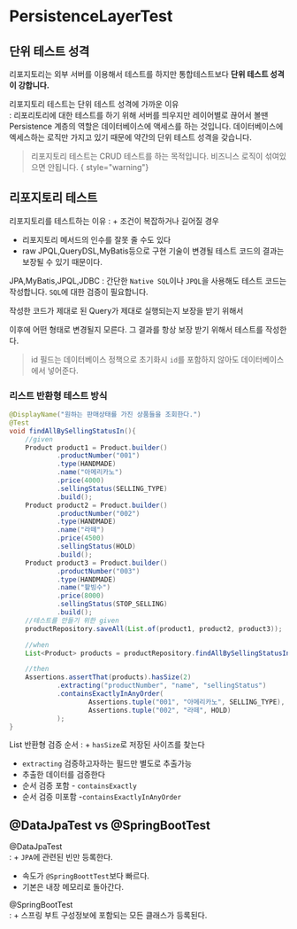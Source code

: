 # PersistenceLayerTest  

## 단위 테스트 성격
리포지토리는 외부 서버를 이용해서 테스트를 하지만 통합테스트보다 **단위 테스트 성격이 강합니다.**   

리포지토리 테스트는 단위 테스트 성격에 가까운 이유  
: 리포리토리에 대한 테스트를 하기 위해 서버를 띄우지만 레이어별로 끊어서 볼땐
Persistence 계층의 역할은 데이터베이스에 액세스를 하는 것입니다.
데이터베이스에 엑세스하는 로직만 가지고 있기 때문에 약간의 단위 테스트 성격을 갖습니다.  

> 리포지토리 테스트는 CRUD 테스트를 하는 목적입니다.
> 비즈니스 로직이 섞여있으면 안됩니다.
{ style="warning"}

## 리포지토리 테스트
리포지토리를 테스트하는 이유
: + 조건이 복잡하거나 길어질 경우
+ 리포지토리 메서드의 인수를 잘못 줄 수도 있다
+ raw JPQL,QueryDSL,MyBatis등으로 구현 기술이 변경될 테스트 코드의 결과는 보장될 수 있기 때문이다.  
  
JPA,MyBatis,JPQL,JDBC
: 간단한 `Native SQL`이나 `JPQL`을 사용해도 테스트 코드는 작성합니다. 
`SQL`에 대한 검증이 필요합니다.
  
<procedure title="리포지토리 테스트 목적">
<step>
<p>작성한 코드가 제대로 된 Query가 제대로 실행되는지 보장을 받기 위해서</p>
</step>
<step>
<p>이후에 어떤 형태로 변경될지 모른다. 그 결과를 항상 보장 받기 위해서 테스트를 작성한다.</p>
</step>
</procedure>   

  
> id 필드는 데이터베이스 정책으로 초기화시 `id`를 포함하지 않아도 데이터베이스에서 넣어준다. 
> 

### 리스트 반환형 테스트 방식
```Java
@DisplayName("원하는 판매상태를 가진 상품들을 조회한다.")
@Test
void findAllBySellingStatusIn(){
    //given
    Product product1 = Product.builder()
            .productNumber("001")
            .type(HANDMADE)
            .name("아메리카노")
            .price(4000)
            .sellingStatus(SELLING_TYPE)
            .build();
    Product product2 = Product.builder()
            .productNumber("002")
            .type(HANDMADE)
            .name("라떼")
            .price(4500)
            .sellingStatus(HOLD)
            .build();
    Product product3 = Product.builder()
            .productNumber("003")
            .type(HANDMADE)
            .name("팥빙수")
            .price(8000)
            .sellingStatus(STOP_SELLING)
            .build();
    //테스트를 만들기 위한 given
    productRepository.saveAll(List.of(product1, product2, product3));

    //when
    List<Product> products = productRepository.findAllBySellingStatusIn(List.of(SELLING_TYPE, HOLD));

    //then
    Assertions.assertThat(products).hasSize(2)
            .extracting("productNumber", "name", "sellingStatus")
            .containsExactlyInAnyOrder(
                    Assertions.tuple("001", "아메리카노", SELLING_TYPE),
                    Assertions.tuple("002", "라떼", HOLD)
            );
}
```  

List 반환형 검증 순서
: + `hasSize`로 저장된 사이즈를 찾는다
+ `extracting` 검증하고자하는 필드만 별도로 추출가능
+ 추출한 데이터를 검증한다
+ 순서 검증 포함 - `containsExactly`  
+ 순서 검증 미포함 -`containsExactlyInAnyOrder`

## @DataJpaTest vs @SpringBootTest

@DataJpaTest  
: + `JPA`에 관련된 빈만 등록한다.
+ 속도가 `@SpringBoottTest`보다 빠르다.
+ 기본은 내장 메모리로 돌아간다.
  
@SpringBootTest  
: + 스프링 부트 구성정보에 포함되는 모든 클래스가 등록된다.  

